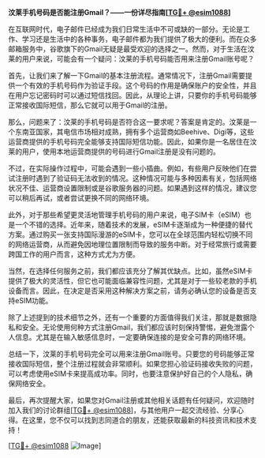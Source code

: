 **汶莱手机号码是否能注册Gmail？——一份详尽指南[[TG💪+ @esim1088](https://t.me/s/esim1088)]**

在互联网时代，电子邮件已经成为我们日常生活中不可或缺的一部分。无论是工作、学习还是生活中的各种事务，电子邮件都为我们提供了极大的便利。而在众多邮箱服务中，谷歌旗下的Gmail无疑是最受欢迎的选择之一。然而，对于生活在汶莱的用户来说，可能会有一个疑问：汶莱的手机号码能否用来注册Gmail账号呢？

首先，让我们来了解一下Gmail的基本注册流程。通常情况下，注册Gmail需要提供一个有效的手机号码作为验证手段。这个号码的作用是确保账户的安全性，并且在用户忘记密码时可以通过短信找回。因此，从理论上讲，只要你的手机号码能够正常接收国际短信，那么它就可以用于Gmail的注册。

那么，问题来了：汶莱的手机号码是否符合这一要求呢？答案是肯定的。汶莱是一个东南亚国家，其电信市场相对成熟，拥有多个运营商如Beehive、Digi等，这些运营商提供的手机号码完全能够支持国际短信功能。因此，如果你是一名居住在汶莱的用户，使用本地运营商提供的号码进行Gmail注册是没有问题的。

不过，在实际操作过程中，可能会遇到一些小插曲。例如，有些用户反映他们在尝试注册时遇到了验证码无法收到的情况。这种情况可能与多种因素有关，包括网络状况不佳、运营商设置限制或是谷歌服务器的问题。如果遇到这样的情况，建议您可以稍后再试，或者尝试更换不同的网络环境。

此外，对于那些希望更灵活地管理手机号码的用户来说，电子SIM卡（eSIM）也是一个不错的选择。近年来，随着技术的发展，eSIM卡逐渐成为一种便捷的替代方案。通过购买一张支持国际漫游的eSIM卡，您可以在全球范围内轻松切换不同的网络运营商，从而避免因地理位置限制而导致的服务中断。对于经常旅行或需要跨国工作的用户而言，这种方式尤为方便。

当然，在选择任何服务之前，我们都应该充分了解其优缺点。比如，虽然eSIM卡提供了极大的灵活性，但它也可能面临兼容性问题，尤其是对于一些较老款的手机设备而言。因此，在决定是否采用这种解决方案之前，请务必确认您的设备是否支持eSIM功能。

除了上述提到的技术细节之外，还有一个重要的方面值得我们关注，那就是数据隐私和安全。无论使用何种方式注册Gmail，我们都应该时刻保持警惕，避免泄露个人信息。尤其是在输入敏感信息时，一定要确保连接的是安全可靠的网络环境。

总结一下，汶莱的手机号码完全可以用来注册Gmail账号。只要您的号码能够正常接收国际短信，整个注册过程就会非常顺利。如果您担心验证码接收失败的问题，可以考虑使用eSIM卡来提高成功率。同时，也要注意保护好自己的个人隐私，确保网络安全。

最后，再次提醒大家，如果您对Gmail注册或其他相关话题有任何疑问，欢迎随时加入我们的讨论群组[[TG💪+ @esim1088](https://t.me/s/esim1088)]，与其他用户一起交流经验、分享心得。在这里，您不仅可以找到志同道合的朋友，还能获取最新的科技资讯和技术支持！

[[TG💪+ @esim1088](https://t.me/s/esim1088) ![Image](https://i.postimg.cc/4NQfJmqS/Snipaste-2025-05-13-00-14-12.png)]